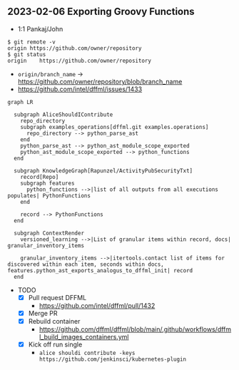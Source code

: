 ## 2023-02-06 Exporting Groovy Functions

- 1:1 Pankaj/John

```console
$ git remote -v
origin https://github.com/owner/repository
$ git status
origin    https://github.com/owner/repository
```

- `origin/branch_name` -> https://github.com/owner/repository/blob/branch_name
- https://github.com/intel/dffml/issues/1433


```mermaid
graph LR

  subgraph AliceShouldIContribute
    repo_directory
    subgraph examples_operations[dffml.git examples.operations]
      repo_directory --> python_parse_ast
    end
    python_parse_ast --> python_ast_module_scope_exported
    python_ast_module_scope_exported --> python_functions
  end

  subgraph KnowledgeGraph[Rapunzel/ActivityPubSecurityTxt]
    record[Repo]
    subgraph features
      python_functions -->|list of all outputs from all executions populates| PythonFunctions
    end

    record --> PythonFunctions
  end

  subgraph ContextRender
    versioned_learning -->|List of granular items within record, docs| granular_inventory_items

    granular_inventory_items -->|itertools.contact list of items for discovered within each item, seconds within docs, features.python_ast_exports_analogus_to_dffml_init| record
  end
```

- TODO
  - [x] Pull request DFFML
    - https://github.com/intel/dffml/pull/1432
  - [x] Merge PR
  - [x] Rebuild container
    - https://github.com/dffml/dffml/blob/main/.github/workflows/dffml_build_images_containers.yml
  - [x] Kick off run single
    - `alice shouldi contribute -keys https://github.com/jenkinsci/kubernetes-plugin`